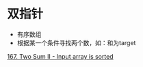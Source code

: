 # 双指针
- 有序数组
- 根据某一个条件寻找两个数，如：和为target

[167. Two Sum II - Input array is sorted](https://github.com/Qirui0805/Personal-Blog/blob/master/%E7%AE%97%E6%B3%95/Leetcode/167.%20Two%20Sum%20II%20-%20Input%20array%20is%20sorted.md)
